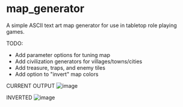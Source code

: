 # map_generator
A simple ASCII text art map generator for use in tabletop role playing games.

TODO:
- Add parameter options for tuning map
- Add civilization generators for villages/towns/cities
- Add treasure, traps, and enemy tiles
- Add option to "invert" map colors

CURRENT OUTPUT
![image](https://github.com/user-attachments/assets/4a96cce4-c44f-4070-88dd-ad863d0b2c5b)

INVERTED
![image](https://github.com/user-attachments/assets/c3518117-4b29-42d0-ade0-79eaf59d38ce)
